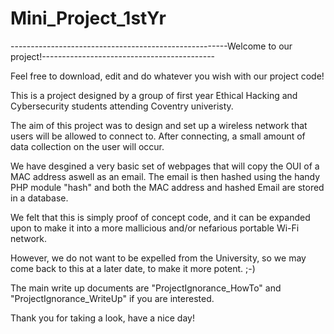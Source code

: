 # Mini_Project_1stYr
------------------------------------------------------Welcome to our project!-------------------------------------------

Feel free to download, edit and do whatever you wish with our project code!

This is a project designed by a group of first year Ethical Hacking and Cybersecurity students attending Coventry univeristy.

The aim of this project was to design and set up a wireless network that users will be allowed to connect to. 
After connecting, a small amount of data collection on the user will occur.

We have desgined a very basic set of webpages that will copy the OUI of a MAC address aswell as an email.
The email is then hashed using the handy PHP module "hash" and both the MAC address and hashed Email are stored in a database. 

We felt that this is simply proof of concept code, and it can be expanded upon to make it into a more 
mallicious and/or nefarious portable Wi-Fi network.

However, we do not want to be expelled from the University, so we may come back to this at a later date, to make it more potent. ;-)

The main write up documents are "ProjectIgnorance_HowTo" and "ProjectIgnorance_WriteUp" if you are interested. 

Thank you for taking a look, have a nice day!
